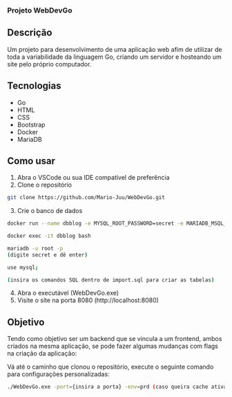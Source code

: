###  Projeto WebDevGo
## Descrição
Um projeto para desenvolvimento de uma aplicação web afim de utilizar de toda a variabilidade da linguagem Go, criando um servidor e hosteando um site pelo próprio computador.


## Tecnologias
- Go
- HTML
- CSS
- Bootstrap
- Docker
- MariaDB

## Como usar
1. Abra o VSCode ou sua IDE compatível de preferência
2. Clone o repositório
```sh
git clone https://github.com/Mario-Juu/WebDevGo.git
```
3. Crie o banco de dados 
```sh
docker run --name dbblog -e MYSQL_ROOT_PASSWORD=secret -e MARIADB_MSQL_LOCALHOST_USER=true -d mariadb:latest

docker exec -it dbblog bash

mariadb -u root -p
(digite secret e dê enter)

use mysql;

(insira os comandos SQL dentro de import.sql para criar as tabelas)
``` 
4. Abra o executável (WebDevGo.exe)
5. Visite o site na porta 8080 (http://localhost:8080)


## Objetivo 
Tendo como objetivo ser um backend que se vincula a um frontend, ambos criados na mesma aplicação, se pode fazer algumas mudanças com flags na criação da aplicação:


Vá até o caminho que clonou o repositório, execute o seguinte comando para configurações personalizadas:
```sh
./WebDevGo.exe -port={insira a porta} -env=prd (caso queira cache ativada)
```

